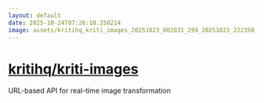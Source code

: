```yaml
---
layout: default
date: 2025-10-24T07:26:10.250214
image: assets/kritihq_kriti_images_20251023_002831_299_20251023_222350_41173f--20251024T002432535--cropped.png
---
```


# [kritihq/kriti-images](https://github.com/kritihq/kriti-images/)

URL-based API for real-time image transformation
